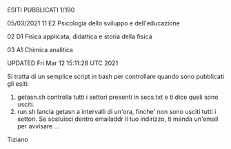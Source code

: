 ESITI PUBBLICATI 1/190

05/03/2021 11 E2 Psicologia dello sviluppo e dell'educazione

02 D1 Fisica applicata, didattica e storia della fisica

03 A1 Chimica analitica

UPDATED Fri Mar 12 15:11:28 UTC 2021




Si tratta di un semplice script in bash per controllare quando sono pubblicati gli esiti:

1) getasn.sh controlla tutti i settori presenti in secs.txt e ti dice queli sono usciti. 
2) run.sh lancia getasn a intervalli di un'ora, finche' non sono usciti tutti i settori. Se sostuisci dentro emailaddr il tuo indirizzo, ti manda un'email per avvisare ...

Tiziano
